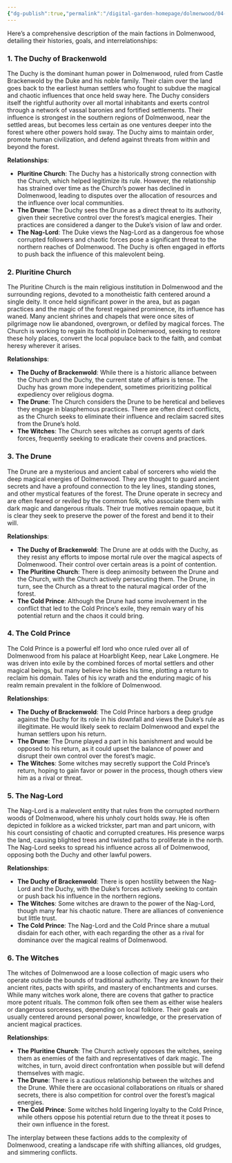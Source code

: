 ```yaml
---
{"dg-publish":true,"permalink":"/digital-garden-homepage/dolmenwood/04-np-cs/factions/"}
---
```



Here’s a comprehensive description of the main factions in Dolmenwood, detailing their histories, goals, and interrelationships:

### 1. The Duchy of Brackenwold  
The Duchy is the dominant human power in Dolmenwood, ruled from Castle Brackenwold by the Duke and his noble family. Their claim over the land goes back to the earliest human settlers who fought to subdue the magical and chaotic influences that once held sway here. The Duchy considers itself the rightful authority over all mortal inhabitants and exerts control through a network of vassal baronies and fortified settlements. Their influence is strongest in the southern regions of Dolmenwood, near the settled areas, but becomes less certain as one ventures deeper into the forest where other powers hold sway. The Duchy aims to maintain order, promote human civilization, and defend against threats from within and beyond the forest.  

**Relationships**:  
- **Pluritine Church**: The Duchy has a historically strong connection with the Church, which helped legitimize its rule. However, the relationship has strained over time as the Church’s power has declined in Dolmenwood, leading to disputes over the allocation of resources and the influence over local communities.  
- **The Drune**: The Duchy sees the Drune as a direct threat to its authority, given their secretive control over the forest’s magical energies. Their practices are considered a danger to the Duke’s vision of law and order.  
- **The Nag-Lord**: The Duke views the Nag-Lord as a dangerous foe whose corrupted followers and chaotic forces pose a significant threat to the northern reaches of Dolmenwood. The Duchy is often engaged in efforts to push back the influence of this malevolent being.  

### 2. Pluritine Church  
The Pluritine Church is the main religious institution in Dolmenwood and the surrounding regions, devoted to a monotheistic faith centered around a single deity. It once held significant power in the area, but as pagan practices and the magic of the forest regained prominence, its influence has waned. Many ancient shrines and chapels that were once sites of pilgrimage now lie abandoned, overgrown, or defiled by magical forces. The Church is working to regain its foothold in Dolmenwood, seeking to restore these holy places, convert the local populace back to the faith, and combat heresy wherever it arises.  

**Relationships**:  
- **The Duchy of Brackenwold**: While there is a historic alliance between the Church and the Duchy, the current state of affairs is tense. The Duchy has grown more independent, sometimes prioritizing political expediency over religious dogma.  
- **The Drune**: The Church considers the Drune to be heretical and believes they engage in blasphemous practices. There are often direct conflicts, as the Church seeks to eliminate their influence and reclaim sacred sites from the Drune’s hold.  
- **The Witches**: The Church sees witches as corrupt agents of dark forces, frequently seeking to eradicate their covens and practices.  

### 3. The Drune  
The Drune are a mysterious and ancient cabal of sorcerers who wield the deep magical energies of Dolmenwood. They are thought to guard ancient secrets and have a profound connection to the ley lines, standing stones, and other mystical features of the forest. The Drune operate in secrecy and are often feared or reviled by the common folk, who associate them with dark magic and dangerous rituals. Their true motives remain opaque, but it is clear they seek to preserve the power of the forest and bend it to their will.  

**Relationships**:  
- **The Duchy of Brackenwold**: The Drune are at odds with the Duchy, as they resist any efforts to impose mortal rule over the magical aspects of Dolmenwood. Their control over certain areas is a point of contention.  
- **The Pluritine Church**: There is deep animosity between the Drune and the Church, with the Church actively persecuting them. The Drune, in turn, see the Church as a threat to the natural magical order of the forest.  
- **The Cold Prince**: Although the Drune had some involvement in the conflict that led to the Cold Prince’s exile, they remain wary of his potential return and the chaos it could bring.  

### 4. The Cold Prince  
The Cold Prince is a powerful elf lord who once ruled over all of Dolmenwood from his palace at Hoarblight Keep, near Lake Longmere. He was driven into exile by the combined forces of mortal settlers and other magical beings, but many believe he bides his time, plotting a return to reclaim his domain. Tales of his icy wrath and the enduring magic of his realm remain prevalent in the folklore of Dolmenwood.  

**Relationships**:  
- **The Duchy of Brackenwold**: The Cold Prince harbors a deep grudge against the Duchy for its role in his downfall and views the Duke’s rule as illegitimate. He would likely seek to reclaim Dolmenwood and expel the human settlers upon his return.  
- **The Drune**: The Drune played a part in his banishment and would be opposed to his return, as it could upset the balance of power and disrupt their own control over the forest’s magic.  
- **The Witches**: Some witches may secretly support the Cold Prince’s return, hoping to gain favor or power in the process, though others view him as a rival or threat.  

### 5. The Nag-Lord  
The Nag-Lord is a malevolent entity that rules from the corrupted northern woods of Dolmenwood, where his unholy court holds sway. He is often depicted in folklore as a wicked trickster, part man and part unicorn, with his court consisting of chaotic and corrupted creatures. His presence warps the land, causing blighted trees and twisted paths to proliferate in the north. The Nag-Lord seeks to spread his influence across all of Dolmenwood, opposing both the Duchy and other lawful powers.  

**Relationships**:  
- **The Duchy of Brackenwold**: There is open hostility between the Nag-Lord and the Duchy, with the Duke’s forces actively seeking to contain or push back his influence in the northern regions.  
- **The Witches**: Some witches are drawn to the power of the Nag-Lord, though many fear his chaotic nature. There are alliances of convenience but little trust.  
- **The Cold Prince**: The Nag-Lord and the Cold Prince share a mutual disdain for each other, with each regarding the other as a rival for dominance over the magical realms of Dolmenwood.  

### 6. The Witches  
The witches of Dolmenwood are a loose collection of magic users who operate outside the bounds of traditional authority. They are known for their ancient rites, pacts with spirits, and mastery of enchantments and curses. While many witches work alone, there are covens that gather to practice more potent rituals. The common folk often see them as either wise healers or dangerous sorceresses, depending on local folklore. Their goals are usually centered around personal power, knowledge, or the preservation of ancient magical practices.  

**Relationships**:  
- **The Pluritine Church**: The Church actively opposes the witches, seeing them as enemies of the faith and representatives of dark magic. The witches, in turn, avoid direct confrontation when possible but will defend themselves with magic.  
- **The Drune**: There is a cautious relationship between the witches and the Drune. While there are occasional collaborations on rituals or shared secrets, there is also competition for control over the forest’s magical energies.  
- **The Cold Prince**: Some witches hold lingering loyalty to the Cold Prince, while others oppose his potential return due to the threat it poses to their own influence in the forest.  

The interplay between these factions adds to the complexity of Dolmenwood, creating a landscape rife with shifting alliances, old grudges, and simmering conflicts.